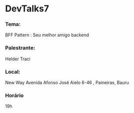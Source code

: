 # DevTalks7
### Tema: ### 
   BFF Pattern : Seu melhor amigo backend
### Palestrante: ###
   Helder Traci
### Local: ### 
   New Way 
   Avenida Afonso José Aielo 6-46 , Paineiras, Bauru
### Horário ###
   19h


